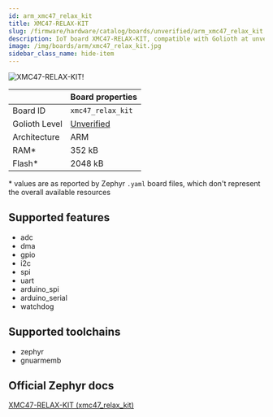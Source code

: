 ```yaml
---
id: arm_xmc47_relax_kit
title: XMC47-RELAX-KIT
slug: /firmware/hardware/catalog/boards/unverified/arm_xmc47_relax_kit
description: IoT board XMC47-RELAX-KIT, compatible with Golioth at unverified level.
image: /img/boards/arm/xmc47_relax_kit.jpg
sidebar_class_name: hide-item
---
```


[//]: # (This is an auto-generated file, do not edit! Changes to it will be lost upon re-generation)

![XMC47-RELAX-KIT!](/img/boards/arm/xmc47_relax_kit.jpg "XMC47-RELAX-KIT")

|                | Board properties     |
| -------------  | -------------------- |
| Board ID       | `xmc47_relax_kit` |
| Golioth Level  | [Unverified](/firmware/hardware#unverified-boards) |
| Architecture   | ARM |
| RAM*           | 352 kB |
| Flash*         | 2048 kB |

\* values are as reported by Zephyr `.yaml` board files, which don't represent the overall available resources



## Supported features

* adc
* dma
* gpio
* i2c
* spi
* uart
* arduino_spi
* arduino_serial
* watchdog

## Supported toolchains

* zephyr
* gnuarmemb

## Official Zephyr docs

[XMC47-RELAX-KIT (xmc47_relax_kit)](https://docs.zephyrproject.org/latest/boards/arm/xmc47_relax_kit/doc/index.html)
